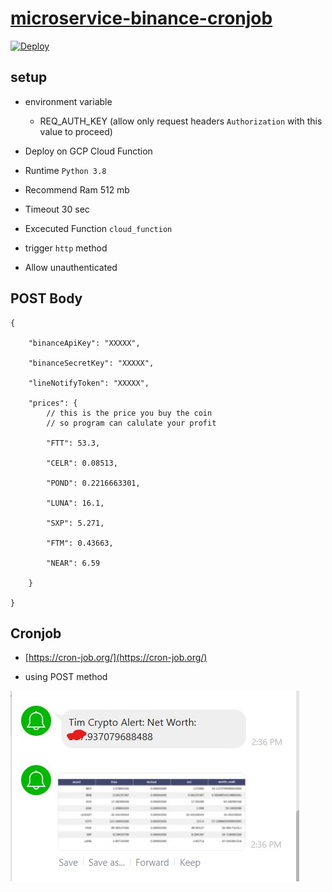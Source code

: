 
# [microservice-binance-cronjob](https://github.com/cjtim/microservice-binance-cronjob)

  
[![Deploy](https://www.herokucdn.com/deploy/button.svg)](https://heroku.com/deploy)

## setup

- environment variable

	- REQ_AUTH_KEY (allow only request headers `Authorization` with this value to proceed)

- Deploy on GCP Cloud Function

- Runtime `Python 3.8`

- Recommend Ram 512 mb

- Timeout 30 sec

- Excecuted Function `cloud_function`

- trigger `http` method

- Allow unauthenticated

  
## POST Body
```
{

	"binanceApiKey": "XXXXX",

	"binanceSecretKey": "XXXXX",

	"lineNotifyToken": "XXXXX",

	"prices": {
		// this is the price you buy the coin
		// so program can calulate your profit

		"FTT": 53.3,

		"CELR": 0.08513,

		"POND": 0.2216663301,

		"LUNA": 16.1,

		"SXP": 5.271,

		"FTM": 0.43663,

		"NEAR": 6.59

	}

}
```

## Cronjob

-  [https://cron-job.org/](https://cron-job.org/)

- using POST method

  

![screenshot](https://raw.githubusercontent.com/cjtim/line-notify-binance-asset/master/img/screenshot.jpg)
